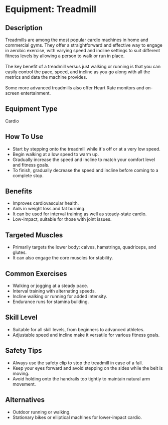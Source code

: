 # Equipment: Treadmill

## Description
Treadmills are among the most popular cardio machines in home and commercial gyms. They offer a straightforward and effective way to engage in aerobic exercise, with varying speed and incline settings to suit different fitness levels by allowing a person to walk or run in place.<br><br>The key benefit of a treadmill versus just walking or running is that you can easily control the pace, speed, and incline as you go along with all the metrics and data the machine provides.<br><br>Some more advanced treadmills also offer Heart Rate monitors and on-screen entertainment.

## Equipment Type
Cardio

## How To Use
<ul><li>Start by stepping onto the treadmill while it's off or at a very low speed.</li><li>Begin walking at a low speed to warm up.</li><li>Gradually increase the speed and incline to match your comfort level and fitness goals.</li><li>To finish, gradually decrease the speed and incline before coming to a complete stop.</li></ul>

## Benefits
<ul><li>Improves cardiovascular health.</li><li>Aids in weight loss and fat burning.</li><li>It can be used for interval training as well as steady-state cardio.</li><li>Low-impact, suitable for those with joint issues.</li></ul>

## Targeted Muscles
<ul><li>Primarily targets the lower body: calves, hamstrings, quadriceps, and glutes.</li><li>It can also engage the core muscles for stability.</li></ul>

## Common Exercises
<ul><li>Walking or jogging at a steady pace.</li><li>Interval training with alternating speeds.</li><li>Incline walking or running for added intensity.</li><li>Endurance runs for stamina building.</li></ul>

## Skill Level
<ul><li>Suitable for all skill levels, from beginners to advanced athletes.</li><li>Adjustable speed and incline make it versatile for various fitness goals.</li></ul>

## Safety Tips
<ul><li>Always use the safety clip to stop the treadmill in case of a fall.</li><li>Keep your eyes forward and avoid stepping on the sides while the belt is moving.</li><li>Avoid holding onto the handrails too tightly to maintain natural arm movement.</li></ul>

## Alternatives
<ul><li>Outdoor running or walking.</li><li>Stationary bikes or elliptical machines for lower-impact cardio.</li></ul>

